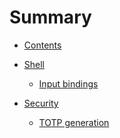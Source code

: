 # Summary

- [Contents](./contents.md)

- [Shell]()
  - [Input bindings](shell/bindings.md)

- [Security]()
  - [TOTP generation](security/otp.md)
